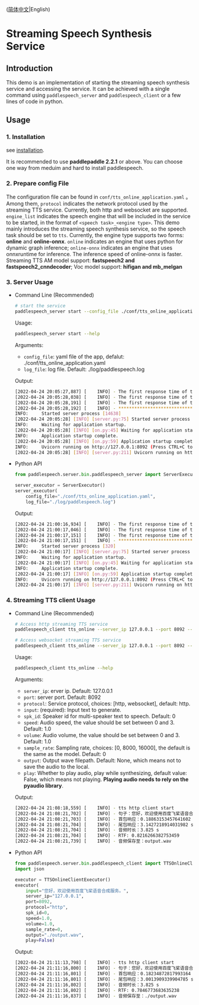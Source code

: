 ([简体中文](./README_cn.md)|English)

# Streaming Speech Synthesis Service

## Introduction
This demo is an implementation of starting the streaming speech synthesis service and accessing the service. It can be achieved with a single command using `paddlespeech_server` and `paddlespeech_client` or a few lines of code in python.


## Usage
### 1. Installation
see [installation](https://github.com/PaddlePaddle/PaddleSpeech/blob/develop/docs/source/install.md).

It is recommended to use **paddlepaddle 2.2.1** or above.
You can choose one way from meduim and hard to install paddlespeech.


### 2. Prepare config File
The configuration file can be found in `conf/tts_online_application.yaml` 。
Among them, `protocol` indicates the network protocol used by the streaming TTS service. Currently, both http and websocket are supported.
`engine_list` indicates the speech engine that will be included in the service to be started, in the format of `<speech task>_<engine type>`.
This demo mainly introduces the streaming speech synthesis service, so the speech task should be set to `tts`.
Currently, the engine type supports two forms: **online**  and **online-onnx**. `online` indicates an engine that uses python for dynamic graph inference; `online-onnx` indicates an engine that uses onnxruntime for inference. The inference speed of online-onnx is faster.
Streaming TTS AM model support: **fastspeech2 and fastspeech2_cnndecoder**; Voc model support: **hifigan and mb_melgan**


### 3. Server Usage
- Command Line (Recommended)

  ```bash
  # start the service
  paddlespeech_server start --config_file ./conf/tts_online_application.yaml
  ```

  Usage:
  
  ```bash
  paddlespeech_server start --help
  ```
  Arguments:
  - `config_file`: yaml file of the app, defalut: ./conf/tts_online_application.yaml
  - `log_file`: log file. Default: ./log/paddlespeech.log

  Output:
  ```bash
  [2022-04-24 20:05:27,887] [    INFO] - The first response time of the 0 warm up: 1.0123658180236816 s
  [2022-04-24 20:05:28,038] [    INFO] - The first response time of the 1 warm up: 0.15108466148376465 s
  [2022-04-24 20:05:28,191] [    INFO] - The first response time of the 2 warm up: 0.15317344665527344 s
  [2022-04-24 20:05:28,192] [    INFO] - **********************************************************************
  INFO:     Started server process [14638]
  [2022-04-24 20:05:28] [INFO] [server.py:75] Started server process [14638]
  INFO:     Waiting for application startup.
  [2022-04-24 20:05:28] [INFO] [on.py:45] Waiting for application startup.
  INFO:     Application startup complete.
  [2022-04-24 20:05:28] [INFO] [on.py:59] Application startup complete.
  INFO:     Uvicorn running on http://127.0.0.1:8092 (Press CTRL+C to quit)
  [2022-04-24 20:05:28] [INFO] [server.py:211] Uvicorn running on http://127.0.0.1:8092 (Press CTRL+C to quit)

  ```

- Python API
  ```python
  from paddlespeech.server.bin.paddlespeech_server import ServerExecutor

  server_executor = ServerExecutor()
  server_executor(
      config_file="./conf/tts_online_application.yaml", 
      log_file="./log/paddlespeech.log")
  ```

  Output:
  ```bash
  [2022-04-24 21:00:16,934] [    INFO] - The first response time of the 0 warm up: 1.268730878829956 s
  [2022-04-24 21:00:17,046] [    INFO] - The first response time of the 1 warm up: 0.11168622970581055 s
  [2022-04-24 21:00:17,151] [    INFO] - The first response time of the 2 warm up: 0.10413002967834473 s
  [2022-04-24 21:00:17,151] [    INFO] - **********************************************************************
  INFO:     Started server process [320]
  [2022-04-24 21:00:17] [INFO] [server.py:75] Started server process [320]
  INFO:     Waiting for application startup.
  [2022-04-24 21:00:17] [INFO] [on.py:45] Waiting for application startup.
  INFO:     Application startup complete.
  [2022-04-24 21:00:17] [INFO] [on.py:59] Application startup complete.
  INFO:     Uvicorn running on http://127.0.0.1:8092 (Press CTRL+C to quit)
  [2022-04-24 21:00:17] [INFO] [server.py:211] Uvicorn running on http://127.0.0.1:8092 (Press CTRL+C to quit)


  ```

 
### 4. Streaming TTS client Usage
- Command Line (Recommended)

    ```bash
    # Access http streaming TTS service
    paddlespeech_client tts_online --server_ip 127.0.0.1 --port 8092 --input "您好，欢迎使用百度飞桨语音合成服务。" --output output.wav

    # Access websocket streaming TTS service
    paddlespeech_client tts_online --server_ip 127.0.0.1 --port 8092 --protocol websocket --input "您好，欢迎使用百度飞桨语音合成服务。" --output output.wav
    ```
    Usage:
  
    ```bash
    paddlespeech_client tts_online --help
    ```

    Arguments:
    - `server_ip`: erver ip. Default: 127.0.0.1
    - `port`: server port. Default: 8092
    - `protocol`: Service protocol, choices: [http, websocket], default: http.
    - `input`: (required): Input text to generate.
    - `spk_id`: Speaker id for multi-speaker text to speech. Default: 0
    - `speed`: Audio speed, the value should be set between 0 and 3. Default: 1.0
    - `volume`: Audio volume, the value should be set between 0 and 3. Default: 1.0
    - `sample_rate`: Sampling rate, choices: [0, 8000, 16000], the default is the same as the model. Default: 0
    - `output`: Output wave filepath. Default: None, which means not to save the audio to the local.
    - `play`: Whether to play audio, play while synthesizing, default value: False, which means not playing. **Playing audio needs to rely on the pyaudio library**.

    
    Output:
    ```bash
    [2022-04-24 21:08:18,559] [    INFO] - tts http client start
    [2022-04-24 21:08:21,702] [    INFO] - 句子：您好，欢迎使用百度飞桨语音合成服务。
    [2022-04-24 21:08:21,703] [    INFO] - 首包响应：0.18863153457641602 s
    [2022-04-24 21:08:21,704] [    INFO] - 尾包响应：3.1427218914031982 s
    [2022-04-24 21:08:21,704] [    INFO] - 音频时长：3.825 s
    [2022-04-24 21:08:21,704] [    INFO] - RTF: 0.8216266382753459
    [2022-04-24 21:08:21,739] [    INFO] - 音频保存至：output.wav

    ```

- Python API
  ```python
  from paddlespeech.server.bin.paddlespeech_client import TTSOnlineClientExecutor
  import json

  executor = TTSOnlineClientExecutor()
  executor(
      input="您好，欢迎使用百度飞桨语音合成服务。",
      server_ip="127.0.0.1",
      port=8092,
      protocol="http",
      spk_id=0,
      speed=1.0,
      volume=1.0,
      sample_rate=0,
      output="./output.wav",
      play=False)

  ```

  Output:
  ```bash
  [2022-04-24 21:11:13,798] [    INFO] - tts http client start
  [2022-04-24 21:11:16,800] [    INFO] - 句子：您好，欢迎使用百度飞桨语音合成服务。
  [2022-04-24 21:11:16,801] [    INFO] - 首包响应：0.18234872817993164 s
  [2022-04-24 21:11:16,801] [    INFO] - 尾包响应：3.0013909339904785 s
  [2022-04-24 21:11:16,802] [    INFO] - 音频时长：3.825 s
  [2022-04-24 21:11:16,802] [    INFO] - RTF: 0.7846773683635238
  [2022-04-24 21:11:16,837] [    INFO] - 音频保存至：./output.wav


  ```

  
